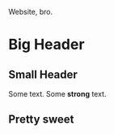 Website, bro.

Big Header
=========

Small Header
------------

Some text. Some **strong** text.

Pretty sweet
------------
